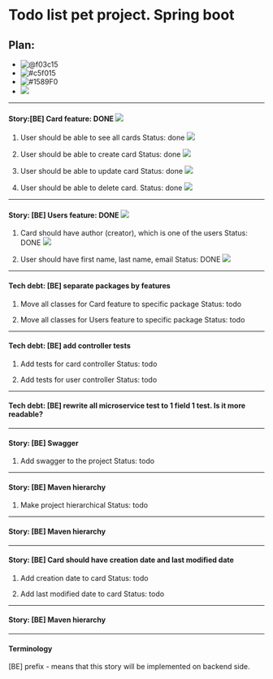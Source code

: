 # Todo list pet project. Spring boot

## Plan:

- ![@f03c15](https://placehold.it/15/f03c15/000000?text=+) 
- ![#c5f015](https://placehold.it/15/c5f015/000000?text=+)
- ![#1589F0](https://placehold.it/15/1589F0/000000?text=+)
- ![](https://placehold.it/15/9b45e4/000000?text=+)
---
#### Story:[BE] Card feature: DONE ![](https://placehold.it/15/42e6a4/000000?text=+)

1. User should be able to see all cards
Status: done ![](https://placehold.it/15/42e6a4/000000?text=+)

2. User should be able to create card
Status: done ![](https://placehold.it/15/42e6a4/000000?text=+)

3. User should be able to update card 
Status: done ![](https://placehold.it/15/42e6a4/000000?text=+)

4. User should be able to delete card.
Status: done ![](https://placehold.it/15/42e6a4/000000?text=+)

---
#### Story: [BE] Users feature: DONE ![](https://placehold.it/15/42e6a4/000000?text=+)

1. Card should have author (creator), which is one of the users
Status: DONE ![](https://placehold.it/15/42e6a4/000000?text=+)

2. User should have first name, last name, email
Status: DONE ![](https://placehold.it/15/42e6a4/000000?text=+)

---
#### Tech debt: [BE] separate packages by features

1. Move all classes for Card feature to specific package
Status: todo

2. Move all classes for Users feature to specific package
Status: todo

---
#### Tech debt: [BE] add controller tests

1. Add tests for card controller
Status: todo

2. Add tests for user controller
Status: todo

---
#### Tech debt: [BE] rewrite all microservice test to 1 field 1 test. Is it more readable?

---
#### Story: [BE] Swagger 

1. Add swagger to the project
Status: todo

---
#### Story: [BE] Maven hierarchy

1. Make project hierarchical
Status: todo

---
#### Story: [BE] Maven hierarchy

---
#### Story: [BE] Card should have creation date and last modified date
1. Add creation date to card
Status: todo

2. Add last modified date to card
Status: todo

---
#### Story: [BE] Maven hierarchy

---
#### Terminology

[BE] prefix - means that this story will be implemented on backend side.


